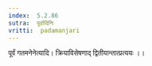 ```yaml
---
index:  5.2.86
sutra:  पूर्वादिनिः
vritti:  padamanjari
---
```


पूर्वं गतमनेनेत्यादि। क्रियाविसेषणाद् द्वितीयान्तात्प्रत्ययः ।।

